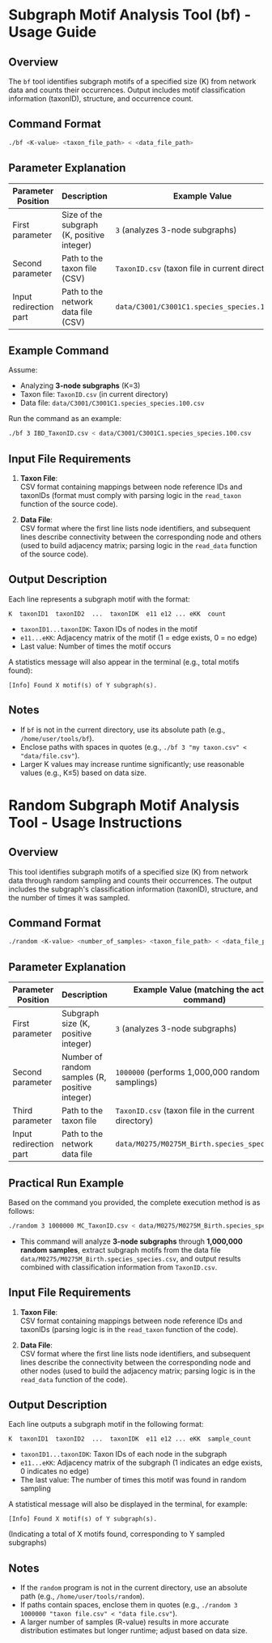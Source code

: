 # Subgraph Motif Analysis Tool (bf) - Usage Guide

## Overview
The `bf` tool identifies subgraph motifs of a specified size (K) from network data and counts their occurrences. Output includes motif classification information (taxonID), structure, and occurrence count.


## Command Format
```bash
./bf <K-value> <taxon_file_path> < <data_file_path>
```


## Parameter Explanation
| Parameter Position       | Description                                  | Example Value                                  |
|--------------------------|----------------------------------------------|------------------------------------------------|
| First parameter          | Size of the subgraph (K, positive integer)   | `3` (analyzes 3-node subgraphs)                |
| Second parameter         | Path to the taxon file (CSV)                  | `TaxonID.csv` (taxon file in current directory) |
| Input redirection part   | Path to the network data file (CSV)           | `data/C3001/C3001C1.species_species.100.csv`   |


## Example Command
Assume:
- Analyzing **3-node subgraphs** (K=3)
- Taxon file: `TaxonID.csv` (in current directory)
- Data file: `data/C3001/C3001C1.species_species.100.csv`

Run the command as an example:
```bash
./bf 3 IBD_TaxonID.csv < data/C3001/C3001C1.species_species.100.csv
```


## Input File Requirements
1. **Taxon File**:  
   CSV format containing mappings between node reference IDs and taxonIDs (format must comply with parsing logic in the `read_taxon` function of the source code).

2. **Data File**:  
   CSV format where the first line lists node identifiers, and subsequent lines describe connectivity between the corresponding node and others (used to build adjacency matrix; parsing logic in the `read_data` function of the source code).


## Output Description
Each line represents a subgraph motif with the format:
```
K  taxonID1  taxonID2  ...  taxonIDK  e11 e12 ... eKK  count
```
- `taxonID1...taxonIDK`: Taxon IDs of nodes in the motif
- `e11...eKK`: Adjacency matrix of the motif (1 = edge exists, 0 = no edge)
- Last value: Number of times the motif occurs

A statistics message will also appear in the terminal (e.g., total motifs found):
```
[Info] Found X motif(s) of Y subgraph(s).
```


## Notes
- If `bf` is not in the current directory, use its absolute path (e.g., `/home/user/tools/bf`).
- Enclose paths with spaces in quotes (e.g., `./bf 3 "my taxon.csv" < "data/file.csv"`).
- Larger K values may increase runtime significantly; use reasonable values (e.g., K≤5) based on data size.


# Random Subgraph Motif Analysis Tool - Usage Instructions

## Overview
This tool identifies subgraph motifs of a specified size (K) from network data through random sampling and counts their occurrences. The output includes the subgraph's classification information (taxonID), structure, and the number of times it was sampled.


## Command Format
```bash
./random <K-value> <number_of_samples> <taxon_file_path> < <data_file_path>
```


## Parameter Explanation
| Parameter Position       | Description                          | Example Value (matching the actual command) |
|--------------------------|--------------------------------------|---------------------------------------------|
| First parameter          | Subgraph size (K, positive integer)  | `3` (analyzes 3-node subgraphs)             |
| Second parameter         | Number of random samples (R, positive integer) | `1000000` (performs 1,000,000 random samplings) |
| Third parameter          | Path to the taxon file               | `TaxonID.csv` (taxon file in the current directory) |
| Input redirection part   | Path to the network data file        | `data/M0275/M0275M_Birth.species_species.csv` |


## Practical Run Example
Based on the command you provided, the complete execution method is as follows:
```bash
./random 3 1000000 MC_TaxonID.csv < data/M0275/M0275M_Birth.species_species.csv
```
- This command will analyze **3-node subgraphs** through **1,000,000 random samples**, extract subgraph motifs from the data file `data/M0275/M0275M_Birth.species_species.csv`, and output results combined with classification information from `TaxonID.csv`.


## Input File Requirements
1. **Taxon File**:  
   CSV format containing mappings between node reference IDs and taxonIDs (parsing logic is in the `read_taxon` function of the code).

2. **Data File**:  
   CSV format where the first line lists node identifiers, and subsequent lines describe the connectivity between the corresponding node and other nodes (used to build the adjacency matrix; parsing logic is in the `read_data` function of the code).


## Output Description
Each line outputs a subgraph motif in the following format:
```
K  taxonID1  taxonID2  ...  taxonIDK  e11 e12 ... eKK  sample_count
```
- `taxonID1...taxonIDK`: Taxon IDs of each node in the subgraph
- `e11...eKK`: Adjacency matrix of the subgraph (1 indicates an edge exists, 0 indicates no edge)
- The last value: The number of times this motif was found in random sampling

A statistical message will also be displayed in the terminal, for example:
```
[Info] Found X motif(s) of Y subgraph(s).
```
(Indicating a total of X motifs found, corresponding to Y sampled subgraphs)


## Notes
- If the `random` program is not in the current directory, use an absolute path (e.g., `/home/user/tools/random`).
- If paths contain spaces, enclose them in quotes (e.g., `./random 3 1000000 "taxon file.csv" < "data file.csv"`).
- A larger number of samples (R-value) results in more accurate distribution estimates but longer runtime; adjust based on data size.
